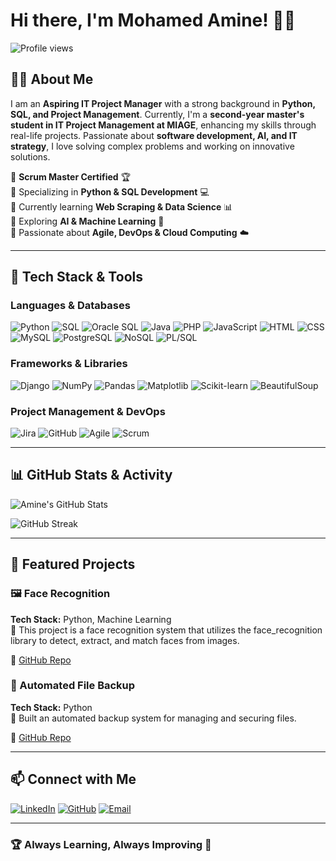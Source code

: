 # Hi there, I'm Mohamed Amine! 👋🚀

![Profile views](https://komarev.com/ghpvc/?username=amine-meh&label=Profile%20views&color=blue&style=flat)

## 🧑‍💻 About Me

I am an **Aspiring IT Project Manager** with a strong background in **Python, SQL, and Project Management**. Currently, I'm a **second-year master's student in IT Project Management at MIAGE**, enhancing my skills through real-life projects. Passionate about **software development, AI, and IT strategy**, I love solving complex problems and working on innovative solutions.

🔹 **Scrum Master Certified** 🏆  
🔹 Specializing in **Python & SQL Development** 💻  
🔹 Currently learning **Web Scraping & Data Science** 📊  
🔹 Exploring **AI & Machine Learning** 🤖  
🔹 Passionate about **Agile, DevOps & Cloud Computing** ☁️  

---

## 🔧 Tech Stack & Tools

### **Languages & Databases**
![Python](https://img.shields.io/badge/Python-3776AB?style=for-the-badge&logo=python&logoColor=white)
![SQL](https://img.shields.io/badge/SQL-4479A1?style=for-the-badge&logo=postgresql&logoColor=white)
![Oracle SQL](https://img.shields.io/badge/Oracle_SQL-F80000?style=for-the-badge&logo=oracle&logoColor=white)
![Java](https://img.shields.io/badge/Java-ED8B00?style=for-the-badge&logo=java&logoColor=white)
![PHP](https://img.shields.io/badge/PHP-777BB4?style=for-the-badge&logo=php&logoColor=white)
![JavaScript](https://img.shields.io/badge/JavaScript-F7DF1E?style=for-the-badge&logo=javascript&logoColor=black)
![HTML](https://img.shields.io/badge/HTML-E34F26?style=for-the-badge&logo=html5&logoColor=white)
![CSS](https://img.shields.io/badge/CSS-1572B6?style=for-the-badge&logo=css3&logoColor=white)
![MySQL](https://img.shields.io/badge/MySQL-4479A1?style=for-the-badge&logo=mysql&logoColor=white)
![PostgreSQL](https://img.shields.io/badge/PostgreSQL-336791?style=for-the-badge&logo=postgresql&logoColor=white)
![NoSQL](https://img.shields.io/badge/NoSQL-005571?style=for-the-badge&logo=mongodb&logoColor=white)
![PL/SQL](https://img.shields.io/badge/PL/SQL-F80000?style=for-the-badge&logo=oracle&logoColor=white)

### **Frameworks & Libraries**
![Django](https://img.shields.io/badge/Django-092E20?style=for-the-badge&logo=django&logoColor=white)
![NumPy](https://img.shields.io/badge/NumPy-013243?style=for-the-badge&logo=numpy&logoColor=white)
![Pandas](https://img.shields.io/badge/Pandas-150458?style=for-the-badge&logo=pandas&logoColor=white)
![Matplotlib](https://img.shields.io/badge/Matplotlib-11557C?style=for-the-badge&logo=python&logoColor=white)
![Scikit-learn](https://img.shields.io/badge/Scikit_Learn-F7931E?style=for-the-badge&logo=scikit-learn&logoColor=white)
![BeautifulSoup](https://img.shields.io/badge/BeautifulSoup-FFD43B?style=for-the-badge&logo=python&logoColor=black)

### **Project Management & DevOps**
![Jira](https://img.shields.io/badge/Jira-0052CC?style=for-the-badge&logo=jira&logoColor=white)
![GitHub](https://img.shields.io/badge/GitHub-181717?style=for-the-badge&logo=github&logoColor=white)
![Agile](https://img.shields.io/badge/Agile-0078D7?style=for-the-badge&logo=agile&logoColor=white)
![Scrum](https://img.shields.io/badge/Scrum-6DB33F?style=for-the-badge&logo=scrum&logoColor=white)

---

## 📊 GitHub Stats & Activity

![Amine's GitHub Stats](https://github-readme-stats.vercel.app/api?username=amine-meh&show_icons=true&theme=dark)

![GitHub Streak](https://streak-stats.demolab.com?user=amine-meh&theme=dark)

---

## 🚀 Featured Projects

### **🖼️ Face Recognition**
**Tech Stack:** Python, Machine Learning  
🔹 This project is a face recognition system that utilizes the face_recognition library to detect, extract, and match faces from images.  

🔗 [GitHub Repo](https://github.com/amine-meh/Face-Recognition)

### **📎 Automated File Backup**
**Tech Stack:** Python  
🔹 Built an automated backup system for managing and securing files.  

🔗 [GitHub Repo](https://github.com/amine-meh/Automated-File-Backup)


---

## 📫 Connect with Me

[![LinkedIn](https://img.shields.io/badge/LinkedIn-0A66C2?style=for-the-badge&logo=linkedin&logoColor=white)]([https://linkedin.com/in/amine-meh](https://www.linkedin.com/in/mohamed-amine-mehouar-002069239/))
[![GitHub](https://img.shields.io/badge/GitHub-181717?style=for-the-badge&logo=github&logoColor=white)](https://github.com/amine-meh)
[![Email](https://img.shields.io/badge/Email-D14836?style=for-the-badge&logo=gmail&logoColor=white)](mailto:amine.mehouar@gmail.com)

---

### 🏆 Always Learning, Always Improving 🚀




<!---
amine-meh/amine-meh is a ✨ special ✨ repository because its `README.md` (this file) appears on your GitHub profile.
You can click the Preview link to take a look at your changes.
--->
